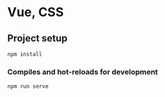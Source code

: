 # Vue, CSS

## Project setup

```
npm install
```

### Compiles and hot-reloads for development

```
npm run serve
```
